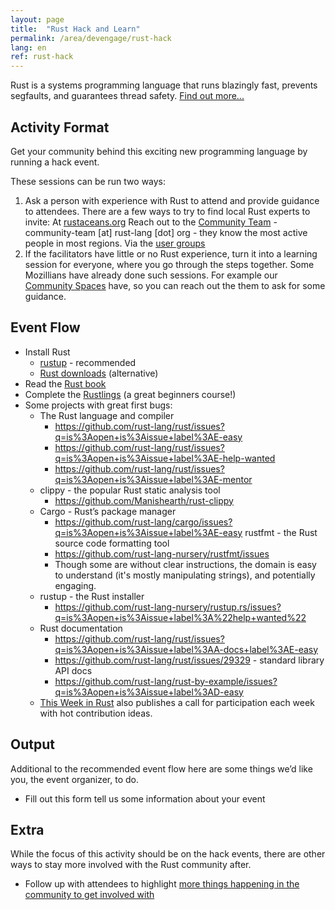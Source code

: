 ```yaml
---
layout: page
title:  "Rust Hack and Learn"
permalink: /area/devengage/rust-hack
lang: en
ref: rust-hack
---
```


Rust is a systems programming language that runs blazingly fast, prevents segfaults, and guarantees thread safety. [Find out more...](https://www.rust-lang.org)

## Activity Format

Get your community behind this exciting new programming language by running a hack event.

These sessions can be run two ways:
1. Ask a person with experience with Rust to attend and provide guidance to attendees. There are a few ways to try to find local Rust experts to invite:
	At [rustaceans.org](http://www.rustaceans.org/)
	Reach out to the [Community Team](https://www.rust-lang.org/en-US/team.html#Community-team) - community-team [at] rust-lang [dot] org - they know the most active people in most regions.
	Via the [user groups](https://www.rust-lang.org/en-US/user-groups.html)
2. If the facilitators have little or no Rust experience, turn it into a learning session for everyone, where you go through the steps together. Some Mozillians have already done such sessions. For example our [Community Spaces](https://wiki.mozilla.org/Participation/Community_Spaces) have, so you can reach out the them to ask for some guidance.

## Event Flow

* Install Rust 
    * [rustup](www.rustup.rs) - recommended
    * [Rust downloads](https://www.rust-lang.org/downloads.html) (alternative)
* Read the [Rust book](https://doc.rust-lang.org/stable/book/)
* Complete the [Rustlings](https://github.com/carols10cents/rustlings) (a great beginners course!)
* Some projects with great first bugs:
    * The Rust language and compiler
        * https://github.com/rust-lang/rust/issues?q=is%3Aopen+is%3Aissue+label%3AE-easy
        * https://github.com/rust-lang/rust/issues?q=is%3Aopen+is%3Aissue+label%3AE-help-wanted
        * https://github.com/rust-lang/rust/issues?q=is%3Aopen+is%3Aissue+label%3AE-mentor
    * clippy - the popular Rust static analysis tool
        * https://github.com/Manishearth/rust-clippy
    * Cargo - Rust’s package manager
        * https://github.com/rust-lang/cargo/issues?q=is%3Aopen+is%3Aissue+label%3AE-easy
    rustfmt - the Rust source code formatting tool
        * https://github.com/rust-lang-nursery/rustfmt/issues
        * Though some are without clear instructions, the domain is easy to understand (it's mostly manipulating strings), and potentially engaging.
    * rustup - the Rust installer
        * https://github.com/rust-lang-nursery/rustup.rs/issues?q=is%3Aopen+is%3Aissue+label%3A%22help+wanted%22
    * Rust documentation
        * https://github.com/rust-lang/rust/issues?q=is%3Aopen+is%3Aissue+label%3AA-docs+label%3AE-easy
        * https://github.com/rust-lang/rust/issues/29329 - standard library API docs
        * https://github.com/rust-lang/rust-by-example/issues?q=is%3Aopen+is%3Aissue+label%3AD-easy
    * [This Week in Rust](https://this-week-in-rust.org/) also publishes a call for participation each week with hot contribution ideas.


## Output
Additional to the recommended event flow here are some things we’d like you, the event organizer, to do.

* Fill out this form tell us some information about your event <add url when ready>

## Extra
While the focus of this activity should be on the hack events, there are other ways to stay more involved with the Rust community after.

* Follow up with attendees to highlight [more things happening in the community to get involved with](https://www.rust-lang.org/en-US/community.html)
